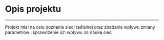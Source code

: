 # Opis projektu
***
Projekt miał na celu poznanie sieci radialnej oraz zbadanie wpływu zmiany parametrów i sprawdzenie ich wpływu na naukę sieci. 
